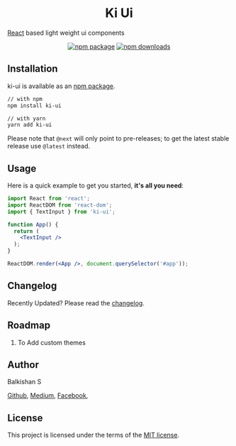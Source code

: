 <h1 align="center">Ki Ui</h1>

[React](https://reactjs.org/) based light weight ui components

<div align="center">

[![npm package](https://img.shields.io/npm/v/ki-ui/latest.svg)](https://www.npmjs.com/package/fitx-form)
[![npm downloads](https://img.shields.io/npm/dm/ki-ui.svg)](https://www.npmjs.com/package/fitx-form)

</div>

## Installation

ki-ui is available as an [npm package](https://www.npmjs.com/package/fitx-form).

```sh
// with npm
npm install ki-ui

// with yarn
yarn add ki-ui
```

Please note that `@next` will only point to pre-releases; to get the latest stable release use `@latest` instead.


## Usage

Here is a quick example to get you started, **it's all you need**:

```jsx
import React from 'react';
import ReactDOM from 'react-dom';
import { TextInput } from 'ki-ui';

function App() {
  return (
    <TextInput />
  );
}

ReactDOM.render(<App />, document.querySelector('#app'));
```

## Changelog

Recently Updated?
Please read the [changelog](https://github.com//RyderKishan/ki-ui/releases).

## Roadmap

1. To Add custom themes

## Author

Balkishan S

[Github](https://github.com/RyderKishan), [Medium](https://medium.com/@kishan020696), [Facebook](https://www.facebook.com/kishan020696), 

## License

This project is licensed under the terms of the [MIT license](/LICENSE).